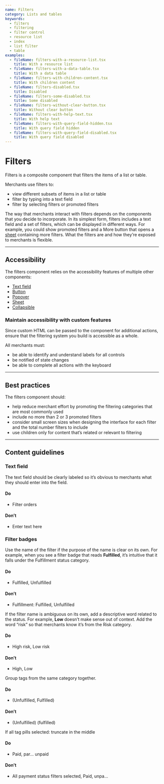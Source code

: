 ```yaml
---
name: Filters
category: Lists and tables
keywords:
  - filters
  - filtering
  - filter control
  - resource list
  - index
  - list filter
  - table
examples:
  - fileName: filters-with-a-resource-list.tsx
    title: With a resource list
  - fileName: filters-with-a-data-table.tsx
    title: With a data table
  - fileName: filters-with-children-content.tsx
    title: With children content
  - fileName: filters-disabled.tsx
    title: Disabled
  - fileName: filters-some-disabled.tsx
    title: Some disabled
  - fileName: filters-without-clear-button.tsx
    title: Without clear button
  - fileName: filters-with-help-text.tsx
    title: With help text
  - fileName: filters-with-query-field-hidden.tsx
    title: With query field hidden
  - fileName: filters-with-query-field-disabled.tsx
    title: With query field disabled
---
```


# Filters

Filters is a composite component that filters the items of a list or table.

Merchants use filters to:

- view different subsets of items in a list or table
- filter by typing into a text field
- filter by selecting filters or promoted filters

The way that merchants interact with filters depends on the components that you decide to incorporate. In its simplest form, filters includes a text field and a set of filters, which can be displayed in different ways. For example, you could show promoted filters and a More button that opens a [sheet](https://polaris.shopify.com/components/sheet) containing more filters. What the filters are and how they’re exposed to merchants is flexible.

---

## Accessibility

The filters component relies on the accessibility features of multiple other components:

- [Text field](https://polaris.shopify.com/components/text-field)
- [Button](https://polaris.shopify.com/components/button)
- [Popover](https://polaris.shopify.com/components/popover)
- [Sheet](https://polaris.shopify.com/components/sheet)
- [Collapsible](https://polaris.shopify.com/components/collapsible)

### Maintain accessibility with custom features

Since custom HTML can be passed to the component for additional actions, ensure that the filtering system you build is accessible as a whole.

All merchants must:

- be able to identify and understand labels for all controls
- be notified of state changes
- be able to complete all actions with the keyboard

---

## Best practices

The filters component should:

- help reduce merchant effort by promoting the filtering categories that are most commonly used
- include no more than 2 or 3 promoted filters
- consider small screen sizes when designing the interface for each filter and the total number filters to include
- use children only for content that’s related or relevant to filtering

---

## Content guidelines

### Text field

The text field should be clearly labeled so it’s obvious to merchants what they should enter into the field.

<!-- dodont -->

#### Do

- Filter orders

#### Don’t

- Enter text here

<!-- end -->

### Filter badges

Use the name of the filter if the purpose of the name is clear on its own. For example, when you see a filter badge that reads **Fulfilled**, it’s intuitive that it falls under the Fulfillment status category.

<!-- dodont -->

#### Do

- Fulfilled, Unfulfilled

#### Don’t

- Fulfillment: Fulfilled, Unfulfilled

<!-- end -->

If the filter name is ambiguous on its own, add a descriptive word related to the status. For example, **Low** doesn’t make sense out of context. Add the word “risk” so that merchants know it’s from the Risk category.

<!-- dodont -->

#### Do

- High risk, Low risk

#### Don’t

- High, Low

<!-- end -->

Group tags from the same category together.

<!-- dodont -->

#### Do

- (Unfulfilled, Fulfilled)

#### Don’t

- (Unfulfilled) (fulfilled)

<!-- end -->

If all tag pills selected: truncate in the middle

<!-- dodont -->

#### Do

- Paid, par… unpaid

#### Don’t

- All payment status filters selected, Paid, unpa…

<!-- end -->

